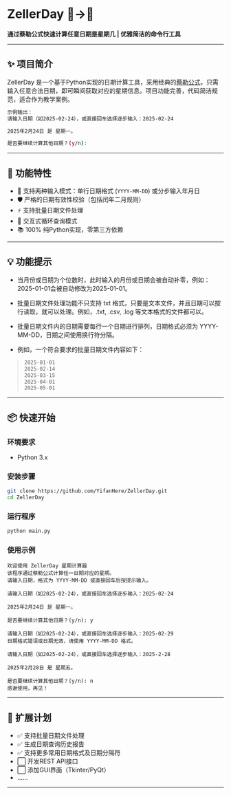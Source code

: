 # ZellerDay 📅→📆

**通过蔡勒公式快速计算任意日期是星期几 | 优雅简洁的命令行工具**

---

## ✨ 项目简介

ZellerDay 是一个基于Python实现的日期计算工具，采用经典的[蔡勒公式](https://en.wikipedia.org/wiki/Zeller%27s_congruence)，只需输入任意合法日期，即可瞬间获取对应的星期信息。项目功能完善，代码简洁规范，适合作为教学案例。

```bash
示例输出：
请输入日期（如2025-02-24），或直接回车选择逐步输入：2025-02-24

2025年2月24日 是 星期一。

是否要继续计算其他日期？(y/n):
```

---

## 🚀 功能特性

- 📌 支持两种输入模式：单行日期格式 (`YYYY-MM-DD`) 或分步输入年月日
- 🛡️ 严格的日期有效性校验（包括闰年二月规则）
- ⚡ 支持批量日期文件处理
- 🔁 交互式循环查询模式
- 📚 100% 纯Python实现，零第三方依赖

---

## 💡 功能提示

- 当月份或日期为个位数时，此时输入的月份或日期会被自动补零，例如：2025-01-01会被自动修改为2025-01-01。

- 批量日期文件处理功能不只支持 txt 格式，只要是文本文件，并且日期可以按行读取，就可以处理。例如，.txt, .csv, .log 等文本格式的文件都可以。

- 批量日期文件内的日期需要每行一个日期进行排列，日期格式必须为 YYYY-MM-DD，日期之间使用换行符分隔。

- 例如，一个符合要求的批量日期文件内容如下：
>```bash
>2025-01-01
>2025-02-14
>2025-03-15
>2025-04-01
>2025-05-01
>```

---

## 📦 快速开始

### 环境要求
- Python 3.x

### 安装步骤
```bash
git clone https://github.com/YifanHere/ZellerDay.git
cd ZellerDay
```

### 运行程序
```bash
python main.py
```

### 使用示例
```
欢迎使用 ZellerDay 星期计算器
该程序通过蔡勒公式计算任一日期对应的星期。
请输入日期，格式为 YYYY-MM-DD 或直接回车后按提示输入。

请输入日期（如2025-02-24），或直接回车选择逐步输入：2025-02-24

2025年2月24日 是 星期一。

是否要继续计算其他日期？(y/n): y

请输入日期（如2025-02-24），或直接回车选择逐步输入：2025-02-29
日期格式错误或日期无效，请使用 YYYY-MM-DD 格式。

请输入日期（如2025-02-24），或直接回车选择逐步输入：2025-2-28

2025年2月28日 是 星期五。

是否要继续计算其他日期？(y/n): n
感谢使用，再见！
```

---

## 🌱 扩展计划

- ✅ 支持批量日期文件处理
- ✅ 生成日期查询历史报告
- ✅ 支持更多常用日期格式及日期分隔符
- ⬜ 开发REST API接口
- ⬜ 添加GUI界面（Tkinter/PyQt）
- ......
---